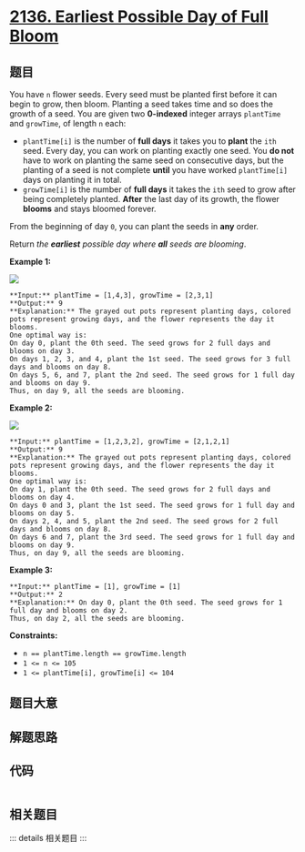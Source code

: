 # [2136. Earliest Possible Day of Full Bloom](https://leetcode.com/problems/earliest-possible-day-of-full-bloom)

## 题目

You have `n` flower seeds. Every seed must be planted first before it can
begin to grow, then bloom. Planting a seed takes time and so does the growth
of a seed. You are given two **0-indexed** integer arrays `plantTime` and
`growTime`, of length `n` each:

  * `plantTime[i]` is the number of **full days** it takes you to **plant** the `ith` seed. Every day, you can work on planting exactly one seed. You **do not** have to work on planting the same seed on consecutive days, but the planting of a seed is not complete **until** you have worked `plantTime[i]` days on planting it in total.
  * `growTime[i]` is the number of **full days** it takes the `ith` seed to grow after being completely planted. **After** the last day of its growth, the flower **blooms** and stays bloomed forever.

From the beginning of day `0`, you can plant the seeds in **any** order.

Return _the **earliest** possible day where **all** seeds are blooming_.



**Example 1:**

![](https://assets.leetcode.com/uploads/2021/12/21/1.png)

    
    
    **Input:** plantTime = [1,4,3], growTime = [2,3,1]
    **Output:** 9
    **Explanation:** The grayed out pots represent planting days, colored pots represent growing days, and the flower represents the day it blooms.
    One optimal way is:
    On day 0, plant the 0th seed. The seed grows for 2 full days and blooms on day 3.
    On days 1, 2, 3, and 4, plant the 1st seed. The seed grows for 3 full days and blooms on day 8.
    On days 5, 6, and 7, plant the 2nd seed. The seed grows for 1 full day and blooms on day 9.
    Thus, on day 9, all the seeds are blooming.
    

**Example 2:**

![](https://assets.leetcode.com/uploads/2021/12/21/2.png)

    
    
    **Input:** plantTime = [1,2,3,2], growTime = [2,1,2,1]
    **Output:** 9
    **Explanation:** The grayed out pots represent planting days, colored pots represent growing days, and the flower represents the day it blooms.
    One optimal way is:
    On day 1, plant the 0th seed. The seed grows for 2 full days and blooms on day 4.
    On days 0 and 3, plant the 1st seed. The seed grows for 1 full day and blooms on day 5.
    On days 2, 4, and 5, plant the 2nd seed. The seed grows for 2 full days and blooms on day 8.
    On days 6 and 7, plant the 3rd seed. The seed grows for 1 full day and blooms on day 9.
    Thus, on day 9, all the seeds are blooming.
    

**Example 3:**

    
    
    **Input:** plantTime = [1], growTime = [1]
    **Output:** 2
    **Explanation:** On day 0, plant the 0th seed. The seed grows for 1 full day and blooms on day 2.
    Thus, on day 2, all the seeds are blooming.
    



**Constraints:**

  * `n == plantTime.length == growTime.length`
  * `1 <= n <= 105`
  * `1 <= plantTime[i], growTime[i] <= 104`


## 题目大意

## 解题思路

## 代码

```javascript

```

## 相关题目

::: details 相关题目
:::
